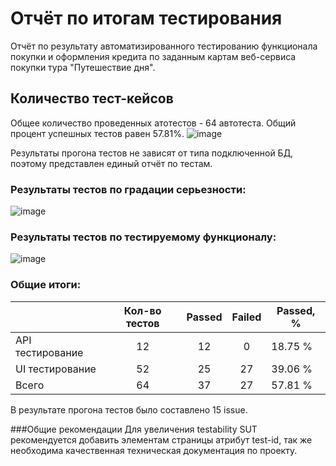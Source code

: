# Отчёт по итогам тестирования
Отчёт по результату автоматизированного тестированию функционала покупки и оформления кредита по заданным картам веб-сервиса покупки тура "Путешествие дня".

## Количество тест-кейсов
Общее количество проведенных атотестов - 64 автотеста. Общий процент успешных тестов равен 57.81%.
![image](https://github.com/AnnaEV1990/Diplom1/assets/154538679/36c9ae45-a0f6-41fa-88e6-f753941e9f20)

Результаты прогона тестов не зависят от типа подключенной БД, поэтому представлен единый отчёт по тестам.

### Результаты тестов по градации серьезности:
![image](https://github.com/AnnaEV1990/Diplom1/assets/154538679/b2fc2e9e-2fb0-4b96-910d-93d6d85466e1)

### Результаты тестов по тестируемому функционалу:
![image](https://github.com/AnnaEV1990/Diplom1/assets/154538679/63615ac9-8685-4a4b-8321-fb2c6caf9372)

### Общие итоги:

|                  | Кол-во тестов | Passed | Failed | Passed, % |
|:-----------------|:-------------:|:------:|:------:|-----------|
| API тестирование |      12       |   12   |   0    | 18.75 %   |
| UI тестирование  |      52       |   25   |   27   | 39.06 %   |
| Всего            |      64       |   37   |   27   | 57.81 %   |
В результате прогона тестов было составлено 15 issue.

###Общие рекомендации
Для увеличения testability SUT рекомендуется добавить элементам страницы атрибут test-id, так же необходима качественная техническая документация по проекту.

